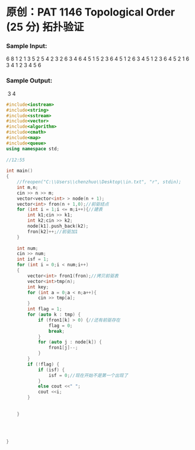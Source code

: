 # 原创：PAT 1146 Topological Order (25 分) 拓扑验证

### Sample Input:
6 8
1 2
1 3
5 2
5 4
2 3
2 6
3 4
6 4
5
1 5 2 3 6 4
5 1 2 6 3 4
5 1 2 3 6 4
5 2 1 6 3 4
1 2 3 4 5 6
### Sample Output:

 3 4

```c++
#include<iostream>
#include<string>
#include<sstream>
#include<vector>
#include<algorithm>
#include<cmath>
#include<map>
#include<queue>
using namespace std;
 
//12:55 
 
int main()
{
	//freopen("C:\\Users\\chenzhuo\\Desktop\\in.txt", "r", stdin);
	int m,n;
	cin >> n >> m;
	vector<vector<int> > node(n + 1);
	vector<int> fron(n + 1,0);//前驱结点
	for (int i = 1;i <= m;i++){//建表
		int k1;cin >> k1;
		int k2;cin >> k2;
		node[k1].push_back(k2);
		fron[k2]++;//前驱加1
	}
 
	int num;
	cin >> num;
	int isf = 1;
	for (int i = 0;i < num;i++)
	{
		vector<int> fron1(fron);//拷贝前驱表
		vector<int>tmp(n);
		int key;
		for (int a = 0;a < n;a++){
			cin >> tmp[a];
		}
		int flag = 1;
		for (auto k : tmp) {
			if (fron1[k] > 0) {//还有前驱存在
				flag = 0;
				break;
			}
			for (auto j : node[k]) {
				fron1[j]--;
			}
		}
		if (!flag) {
			if (isf) {
				isf = 0;//现在开始不是第一个出现了
			}
			else cout <<" ";
			cout <<i;
		}
 
			
	}
 
 
 
 
}
```


